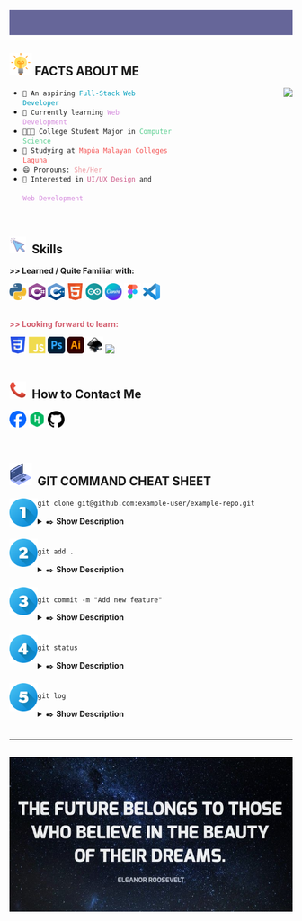 <br>

<center><img src="logo/name-banner.gif" alt="name-banner" /></center>

## <img height="40" src="logo/facts.png" alt="facts-icon">&nbsp;FACTS ABOUT ME
<img align="right" src="https://i.pinimg.com/originals/2a/53/65/2a53651a35816f499270d8275fd5318f.gif" height="225">

- <code>🧞 An aspiring <FONT COLOR="009FBD">Full-Stack Web Developer</FONT></code>
- <code>🌱 Currently learning <FONT COLOR="D58BDD">Web Development</FONT></code>
- <code>👩🏻‍🎓 College Student Major in <FONT COLOR="59CE8F">Computer Science</FONT></code>
- <code>🏫 Studying at <FONT COLOR="F45050">Mapúa Malayan Colleges Laguna</FONT></code>
- <code>😄 Pronouns: <FONT COLOR="EE99A0">She/Her</FONT></code>
- <code>🌟 Interested in <FONT COLOR="CD5888">UI/UX Design</FONT> and <FONT COLOR="D58BDD"><br>Web Development</FONT></code>

<br>

## <img height="30" src="logo/mouse-pointer.png" alt="mouse-pointer-icon">&nbsp;&nbsp;Skills
<div>
    <p style="color: D35D6E;"><b>&gt;&gt; Learned / Quite Familiar with:</b></p>
    <code><a href="https://www.python.org/" target="_blank"><img height="30" src="logo/python-logo.png" alt="python-logo"></a></code>
    <code><a href="https://www.w3schools.com/cs/index.php/" target="_blank"><img height="30" width="30" src="logo/csharp-logo.png" alt="csharp-logo"></a></code>
    <code><a href="https://www.w3schools.com/cpp/cpp_intro.asp" target="_blank"><img height="30" width="30" src="logo/cpp-logo.png" alt="cpp-logo"></a></code>
    <code><a href="https://www.w3schools.com/html/" target="_blank"><img height="30" src="logo/html-logo.png" alt="html-logo"></a></code>
    <code><a href="https://www.arduino.cc/" target="_blank"><img height="30" src="logo/arduino-logo.png" alt="arduino-logo"></a></code>
    <code><a href="https://www.canva.com/" target="_blank"><img height="30" src="logo/canva-logo.png" alt="canva-logo"></a></code>
    <code><a href="https://www.figma.com/" target="_blank"><img height="30" src="logo/figma-logo.jpg" alt="figma-logo"></a></code>
    <code><a href="https://code.visualstudio.com/" target="_blank"><img height="30" src="logo/vscode-logo.png" alt="vscode-logo"></a></code>
</div>
<br>
<div>
    <p><b><FONT COLOR="D35D6E">&gt;&gt; Looking forward to learn:</FONT></b></p>
    <code><a href="https://www.w3schools.com/css/" target="_blank"><img height="30" src="logo/css-logo.png" alt="css-logo"></a></code>
    <code><a href="https://www.javascript.com/" target="_blank"><img height="30" src="https://raw.githubusercontent.com/devicons/devicon/master/icons/javascript/javascript-plain.svg"></a></code>
    <code><a href="https://www.adobe.com/products/photoshop.html" target="_blank"><img height="30" src="logo/photoshop-logo.png" alt="photoshop-logo"></a></code>
    <code><a href="https://www.adobe.com/ph_en/products/illustrator.html" target="_blank"><img height="30" src="logo/illustrator-logo.png" alt="illustrator-logo"></a></code>
    <code><a href="https://inkscape.org/" target="_blank"><img height="30" src="logo/inkscape-logo.png" alt="inkscape-logo"></a></code>
    <code><a href="https://git-scm.com/" target="_blank"><img height="30" src="https://www.vectorlogo.zone/logos/git-scm/git-scm-icon.svg"></a></code>
</div>

<br>

## <img height="30" src="logo/phone.png" alt="phone-icon">&nbsp;&nbsp;How to Contact Me
<code><a href="https://www.facebook.com/nmdandosay13/"><img height="30" src="logo/facebook-logo.png" alt="facebook-logo"/></a></code>
<code><a href="https://www.hackerrank.com/profile/NoelaAndosay"><img height="30" src="logo/hackerrank-logo.png" alt="hackerrank-logo"/></a></code>
<code><a href="https://github.com/NMAndosay"><img height="30" src="logo/github-logo.png" alt="github-logo"/></a></code>

<br>

## <img height="40" src="logo/computer.png" alt="phone-icon">&nbsp;&nbsp;GIT COMMAND CHEAT SHEET
<img align="left" height="50" src="logo/num-one.png" alt="numberone-icon">

```md
git clone git@github.com:example-user/example-repo.git
```
<details>
<summary>✒️ <b>Show Description</b></summary>


> [!IMPORTANT]\
> This command is used to clone a remote repository to your local machine. It's typically the first command you run when you want to start working on a project that already exists on a remote server (like GitHub).

> [!NOTE]\
> <b>Parameters</b>: <br>
> git@github.com:USER-NAME/REPOSITORY-NAME.git: The SSH URL of the remote repository.

</details><br>

<img align="left" height="50" src="logo/num-two.png" alt="numbertwo-icon">

```md
git add .
```
<details>
<summary>✒️ <b>Show Description</b></summary>

> [!IMPORTANT]\
> This command is used to stage <i>all the changes</i> in the current directory for the next commit. It prepares the changes to be committed.

> [!NOTE]\
> <b>Parameters</b>: <br>
> '.' Represents the current directory. It specifies that you want to add all changes in the current directory and its subdirectories.

</details><br>

<img align="left" height="50" src="logo/num-three.png" alt="numberthree-icon">

```md
git commit -m "Add new feature"
```
<details>
<summary>✒️ <b>Show Description</b></summary>

> [!IMPORTANT]\
> This command is used to save the <i>staged changes</i> in the version history. The commit message should briefly describe the changes made in this commit.

> [!NOTE]\
> <b>Parameters</b>: <br>
> -m "your commit message": This flag allows you to add a commit message directly from the command line.

</details><br>

<img align="left" height="50" src="logo/num-four.png" alt="numberfour-icon">

```md
git status
```
<details>
<summary>✒️ <b>Show Description</b></summary>

> [!IMPORTANT]\
> This command shows the <i>status of changes</i> as untracked, modified, or staged. It helps you understand the current state of your working directory.

> [!NOTE]\
> <b>Parameters</b>: <br> No additional parameters are needed for this command.

</details><br>

<img align="left" height="50" src="logo/num-five.png" alt="numberfive-icon">

```md
git log
```
<details>
<summary>✒️ <b>Show Description</b></summary>

> [!IMPORTANT]\
>  This command displays a <i>log of all commits</i> in the repository, showing the commit history along with details such as author, date, and commit message.

> [!NOTE]\
> <b>Parameters</b>: <br> No additional parameters are needed for this command.

</details><br><hr><br>
<center><img src="logo/quotes-pic.jpg" alt="quotes"></center>